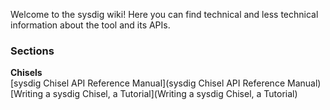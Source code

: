 Welcome to the sysdig wiki!
Here you can find technical and less technical information about the tool and its APIs.
### Sections
**Chisels**  
[sysdig Chisel API Reference Manual](sysdig Chisel API Reference Manual)  
[Writing a sysdig Chisel, a Tutorial](Writing a sysdig Chisel, a Tutorial)